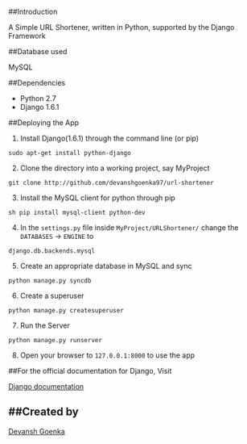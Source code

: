 ##Introduction

A Simple URL Shortener, written in Python, supported by the Django Framework

##Database used

MySQL

##Dependencies

- Python 2.7 
- Django 1.6.1

##Deploying the App

 1. Install Django(1.6.1) through the command line (or pip)

   `sudo apt-get install python-django`
   
 2. Clone the directory into a working project, say MyProject

   `git clone http://github.com/devanshgoenka97/url-shortener`

 3. Install the MySQL client for python through pip

   `sh pip install mysql-client python-dev`

 4. In the `settings.py` file inside `MyProject/URLShortener/` change the `DATABASES` -> `ENGINE` to

   `django.db.backends.mysql`

 5. Create an appropriate database in MySQL and sync

   `python manage.py syncdb`

 6. Create a superuser

   `python manage.py createsuperuser`

 7. Run the Server
  
   `python manage.py runserver`

 8. Open your browser to `127.0.0.1:8000` to use the app

##For the official documentation for Django, Visit 

[Django documentation](https://docs.djangoproject.com/en/1.8/)

##Created by
----------
[Devansh Goenka](https://github.com/devanshgoenka97) 
